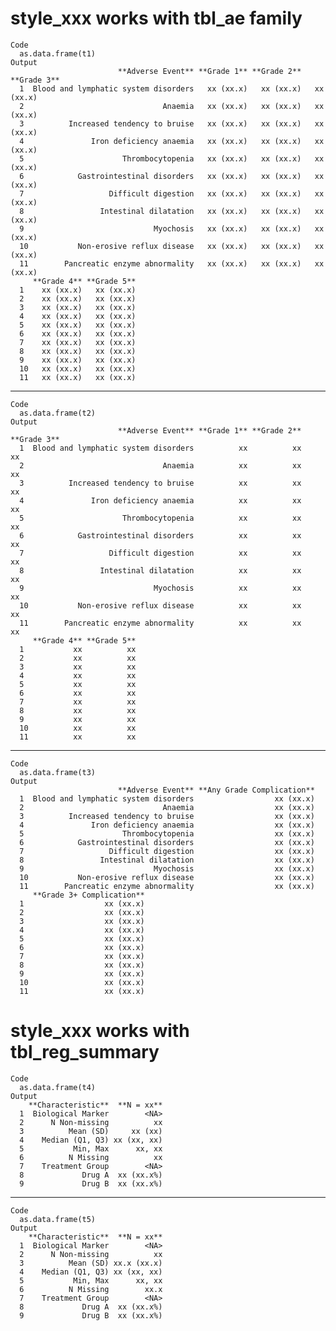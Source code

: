 # style_xxx works with tbl_ae family

    Code
      as.data.frame(t1)
    Output
                            **Adverse Event** **Grade 1** **Grade 2** **Grade 3**
      1  Blood and lymphatic system disorders   xx (xx.x)   xx (xx.x)   xx (xx.x)
      2                               Anaemia   xx (xx.x)   xx (xx.x)   xx (xx.x)
      3          Increased tendency to bruise   xx (xx.x)   xx (xx.x)   xx (xx.x)
      4               Iron deficiency anaemia   xx (xx.x)   xx (xx.x)   xx (xx.x)
      5                      Thrombocytopenia   xx (xx.x)   xx (xx.x)   xx (xx.x)
      6            Gastrointestinal disorders   xx (xx.x)   xx (xx.x)   xx (xx.x)
      7                   Difficult digestion   xx (xx.x)   xx (xx.x)   xx (xx.x)
      8                 Intestinal dilatation   xx (xx.x)   xx (xx.x)   xx (xx.x)
      9                             Myochosis   xx (xx.x)   xx (xx.x)   xx (xx.x)
      10           Non-erosive reflux disease   xx (xx.x)   xx (xx.x)   xx (xx.x)
      11        Pancreatic enzyme abnormality   xx (xx.x)   xx (xx.x)   xx (xx.x)
         **Grade 4** **Grade 5**
      1    xx (xx.x)   xx (xx.x)
      2    xx (xx.x)   xx (xx.x)
      3    xx (xx.x)   xx (xx.x)
      4    xx (xx.x)   xx (xx.x)
      5    xx (xx.x)   xx (xx.x)
      6    xx (xx.x)   xx (xx.x)
      7    xx (xx.x)   xx (xx.x)
      8    xx (xx.x)   xx (xx.x)
      9    xx (xx.x)   xx (xx.x)
      10   xx (xx.x)   xx (xx.x)
      11   xx (xx.x)   xx (xx.x)

---

    Code
      as.data.frame(t2)
    Output
                            **Adverse Event** **Grade 1** **Grade 2** **Grade 3**
      1  Blood and lymphatic system disorders          xx          xx          xx
      2                               Anaemia          xx          xx          xx
      3          Increased tendency to bruise          xx          xx          xx
      4               Iron deficiency anaemia          xx          xx          xx
      5                      Thrombocytopenia          xx          xx          xx
      6            Gastrointestinal disorders          xx          xx          xx
      7                   Difficult digestion          xx          xx          xx
      8                 Intestinal dilatation          xx          xx          xx
      9                             Myochosis          xx          xx          xx
      10           Non-erosive reflux disease          xx          xx          xx
      11        Pancreatic enzyme abnormality          xx          xx          xx
         **Grade 4** **Grade 5**
      1           xx          xx
      2           xx          xx
      3           xx          xx
      4           xx          xx
      5           xx          xx
      6           xx          xx
      7           xx          xx
      8           xx          xx
      9           xx          xx
      10          xx          xx
      11          xx          xx

---

    Code
      as.data.frame(t3)
    Output
                            **Adverse Event** **Any Grade Complication**
      1  Blood and lymphatic system disorders                  xx (xx.x)
      2                               Anaemia                  xx (xx.x)
      3          Increased tendency to bruise                  xx (xx.x)
      4               Iron deficiency anaemia                  xx (xx.x)
      5                      Thrombocytopenia                  xx (xx.x)
      6            Gastrointestinal disorders                  xx (xx.x)
      7                   Difficult digestion                  xx (xx.x)
      8                 Intestinal dilatation                  xx (xx.x)
      9                             Myochosis                  xx (xx.x)
      10           Non-erosive reflux disease                  xx (xx.x)
      11        Pancreatic enzyme abnormality                  xx (xx.x)
         **Grade 3+ Complication**
      1                  xx (xx.x)
      2                  xx (xx.x)
      3                  xx (xx.x)
      4                  xx (xx.x)
      5                  xx (xx.x)
      6                  xx (xx.x)
      7                  xx (xx.x)
      8                  xx (xx.x)
      9                  xx (xx.x)
      10                 xx (xx.x)
      11                 xx (xx.x)

# style_xxx works with tbl_reg_summary

    Code
      as.data.frame(t4)
    Output
        **Characteristic**  **N = xx**
      1  Biological Marker        <NA>
      2      N Non-missing          xx
      3          Mean (SD)     xx (xx)
      4    Median (Q1, Q3) xx (xx, xx)
      5           Min, Max      xx, xx
      6          N Missing          xx
      7    Treatment Group        <NA>
      8             Drug A  xx (xx.x%)
      9             Drug B  xx (xx.x%)

---

    Code
      as.data.frame(t5)
    Output
        **Characteristic**  **N = xx**
      1  Biological Marker        <NA>
      2      N Non-missing          xx
      3          Mean (SD) xx.x (xx.x)
      4    Median (Q1, Q3) xx (xx, xx)
      5           Min, Max      xx, xx
      6          N Missing        xx.x
      7    Treatment Group        <NA>
      8             Drug A  xx (xx.x%)
      9             Drug B  xx (xx.x%)

